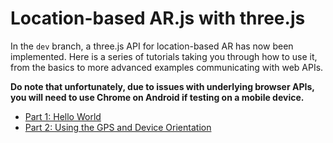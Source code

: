 # Location-based AR.js with three.js

In the `dev` branch, a three.js API for location-based AR has now been implemented. Here is a series of tutorials taking you through how to use it, from the basics to more advanced examples communicating with web APIs. 

**Do note that unfortunately, due to issues with underlying browser APIs, you will need to use Chrome on Android if testing on a mobile device.**

- [Part 1: Hello World](location-based-with-three/part1.md)
- [Part 2: Using the GPS and Device Orientation](location-based-with-three/part2.md)
